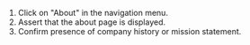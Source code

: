 1. Click on "About" in the navigation menu.
2. Assert that the about page is displayed.
3. Confirm presence of company history or mission statement.